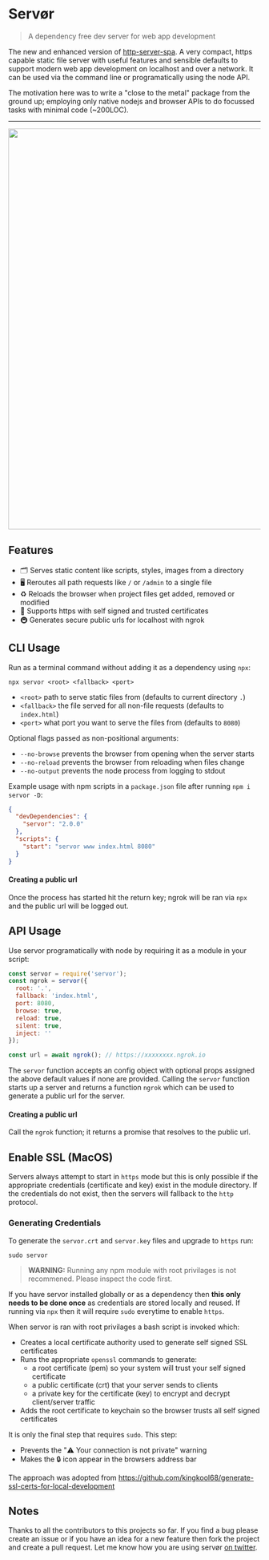 # Servør

> A dependency free dev server for web app development

The new and enhanced version of [http-server-spa](https://npmjs.com/http-server-spa). A very compact, https capable static file server with useful features and sensible defaults to support modern web app development on localhost and over a network. It can be used via the command line or programatically using the node API.

The motivation here was to write a "close to the metal" package from the ground up; employing only native nodejs and browser APIs to do focussed tasks with minimal code (~200LOC).

<hr>

<img src="https://user-images.githubusercontent.com/1457604/48194482-bf061a00-e37f-11e8-98d3-90d97e639c4e.gif" width="800">

## Features

- 🗂 Serves static content like scripts, styles, images from a directory
- 🖥 Reroutes all path requests like `/` or `/admin` to a single file
- ♻️ Reloads the browser when project files get added, removed or modified
- 🔐 Supports https with self signed and trusted certificates
- 🚇 Generates secure public urls for localhost with ngrok

## CLI Usage

Run as a terminal command without adding it as a dependency using `npx`:

```
npx servor <root> <fallback> <port>
```

- `<root>` path to serve static files from (defaults to current directory `.`)
- `<fallback>` the file served for all non-file requests (defaults to `index.html`)
- `<port>` what port you want to serve the files from (defaults to `8080`)

Optional flags passed as non-positional arguments:

- `--no-browse` prevents the browser from opening when the server starts
- `--no-reload` prevents the browser from reloading when files change
- `--no-output` prevents the node process from logging to stdout

Example usage with npm scripts in a `package.json` file after running `npm i servor -D`:

```json
{
  "devDependencies": {
    "servor": "2.0.0"
  },
  "scripts": {
    "start": "servor www index.html 8080"
  }
}
```

#### Creating a public url

Once the process has started hit the return key; ngrok will be ran via `npx` and the public url will be logged out.

## API Usage

Use servor programatically with node by requiring it as a module in your script:

```js
const servor = require('servor');
const ngrok = servor({
  root: '.',
  fallback: 'index.html',
  port: 8080,
  browse: true,
  reload: true,
  silent: true,
  inject: ''
});

const url = await ngrok(); // https://xxxxxxxx.ngrok.io
```

The `servor` function accepts an config object with optional props assigned the above default values if none are provided. Calling the `servor` function starts up a server and returns a function `ngrok` which can be used to generate a public url for the server.

#### Creating a public url

Call the `ngrok` function; it returns a promise that resolves to the public url.

## Enable SSL (MacOS)

Servers always attempt to start in `https` mode but this is only possible if the appropriate credentials (certificate and key) exist in the module directory. If the credentials do not exist, then the servers will fallback to the `http` protocol.

### Generating Credentials

To generate the `servor.crt` and `servor.key` files and upgrade to `https` run:

```
sudo servor
```

> **WARNING:** Running any npm module with root privilages is not recommened. Please inspect the code first.

If you have servor installed globally or as a dependency then **this only needs to be done once** as credentials are stored locally and reused. If running via `npx` then it will require `sudo` everytime to enable `https`.

When servor is ran with root privilages a bash script is invoked which:

- Creates a local certificate authority used to generate self signed SSL certificates
- Runs the appropriate `openssl` commands to generate:
  - a root certificate (pem) so your system will trust your self signed certificate
  - a public certificate (crt) that your server sends to clients
  - a private key for the certificate (key) to encrypt and decrypt client/server traffic
- Adds the root certificate to keychain so the browser trusts all self signed certificates

It is only the final step that requires `sudo`. This step:

- Prevents the "⚠️ Your connection is not private" warning
- Makes the 🔒 icon appear in the browsers address bar

The approach was adopted from https://github.com/kingkool68/generate-ssl-certs-for-local-development

## Notes

Thanks to all the contributors to this projects so far. If you find a bug please create an issue or if you have an idea for a new feature then fork the project and create a pull request. Let me know how you are using servør [on twitter](https://twitter.com/lukejacksonn).
